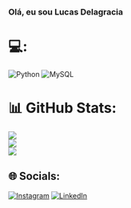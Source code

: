 
### Olá, eu sou Lucas Delagracia

# 💻:
![Python](https://img.shields.io/badge/python-3670A0?style=for-the-badge&logo=python&logoColor=ffdd54) ![MySQL](https://img.shields.io/badge/mysql-4479A1.svg?style=for-the-badge&logo=mysql&logoColor=white)
# 📊 GitHub Stats:
![](https://github-readme-stats.vercel.app/api?username=Delagracia&theme=vue-dark&hide_border=false&include_all_commits=false&count_private=false)<br/>
![](https://github-readme-streak-stats.herokuapp.com/?user=Delagracia&theme=vue-dark&hide_border=false)<br/>
![](https://github-readme-stats.vercel.app/api/top-langs/?username=Delagracia&theme=vue-dark&hide_border=false&include_all_commits=false&count_private=false&layout=compact)

<!-- Proudly created with GPRM ( https://gprm.itsvg.in ) -->

## 🌐 Socials:
 [![Instagram](https://img.shields.io/badge/Instagram-%23E4405F.svg?logo=Instagram&logoColor=white)](https://instagram.com/llucasdelagracia) [![LinkedIn](https://img.shields.io/badge/LinkedIn-%230077B5.svg?logo=linkedin&logoColor=white)](https://linkedin.com/in/www.linkedin.com/in/lucas-delagracia-09b671184) 

